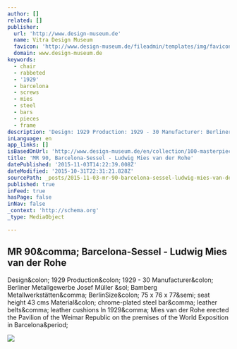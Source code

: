 ```yaml
---
author: []
related: []
publisher:
  url: 'http://www.design-museum.de'
  name: Vitra Design Museum
  favicon: 'http://www.design-museum.de/fileadmin/templates/img/favicon.ico'
  domain: www.design-museum.de
keywords:
  - chair
  - rabbeted
  - '1929'
  - barcelona
  - screws
  - mies
  - steel
  - bars
  - pieces
  - frame
description: 'Design: 1929 Production: 1929 - 30 Manufacturer: Berliner Metallgewerbe Josef Müller / Bamberg Metallwerkstätten, BerlinSize: 75 x 76 x 77; seat height 43 cms Material: chrome-plated steel bar, leather belts, leather cushions In 1929, Mies van der Rohe erected the Pavilion of the Weimar Republic on the premises of the World Exposition in Barcelona.'
inLanguage: en
app_links: []
isBasedOnUrl: 'http://www.design-museum.de/en/collection/100-masterpieces/detailseiten/mr-90-barcelona-sessel-ludwig-mies-van-der-rohe.html'
title: 'MR 90, Barcelona-Sessel - Ludwig Mies van der Rohe'
datePublished: '2015-11-03T14:22:39.008Z'
dateModified: '2015-10-31T22:31:21.828Z'
sourcePath: _posts/2015-11-03-mr-90-barcelona-sessel-ludwig-mies-van-der-rohe.md
published: true
inFeed: true
hasPage: false
inNav: false
_context: 'http://schema.org'
_type: MediaObject

---
```

<article style=""><h1>MR 90&amp;comma; Barcelona-Sessel - Ludwig Mies van der Rohe</h1><p>Design&amp;colon; 1929 Production&amp;colon; 1929 - 30 Manufacturer&amp;colon; Berliner Metallgewerbe Josef Müller &amp;sol; Bamberg Metallwerkstätten&amp;comma; BerlinSize&amp;colon; 75 x 76 x 77&amp;semi; seat height 43 cms Material&amp;colon; chrome-plated steel bar&amp;comma; leather belts&amp;comma; leather cushions In 1929&amp;comma; Mies van der Rohe erected the Pavilion of the Weimar Republic on the premises of the World Exposition in Barcelona&amp;period;</p><img src="http://www.design-museum.de/fileadmin/_processed_/csm_logo_vitra_design_museum_a6581dbf06.png" /></article>